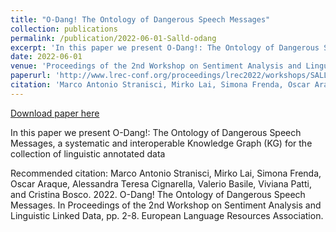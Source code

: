 ```yaml
---
title: "O-Dang! The Ontology of Dangerous Speech Messages"
collection: publications
permalink: /publication/2022-06-01-Salld-odang
excerpt: 'In this paper we present O-Dang!: The Ontology of Dangerous Speech Messages, a systematic and interoperable Knowledge Graph (KG) for the collection of linguistic annotated data'
date: 2022-06-01
venue: 'Proceedings of the 2nd Workshop on Sentiment Analysis and Linguistic Linked Data'
paperurl: 'http://www.lrec-conf.org/proceedings/lrec2022/workshops/SALLD-2/pdf/2022.salld2-1.2.pdf'
citation: 'Marco Antonio Stranisci, Mirko Lai, Simona Frenda, Oscar Araque, Alessandra Teresa Cignarella, Valerio Basile, Viviana Patti, and Cristina Bosco. 2022. O-Dang! The Ontology of Dangerous Speech Messages. In Proceedings of the 2nd Workshop on Sentiment Analysis and Linguistic Linked Data, pp. 2-8. European Language Resources Association.'
---
```


<a href='http://www.lrec-conf.org/proceedings/lrec2022/workshops/SALLD-2/pdf/2022.salld2-1.2.pdf'>Download paper here</a>

In this paper we present O-Dang!: The Ontology of Dangerous Speech Messages, a systematic and interoperable Knowledge Graph (KG) for the collection of linguistic annotated data

Recommended citation: Marco Antonio Stranisci, Mirko Lai, Simona Frenda, Oscar Araque, Alessandra Teresa Cignarella, Valerio Basile, Viviana Patti, and Cristina Bosco. 2022. O-Dang! The Ontology of Dangerous Speech Messages. In Proceedings of the 2nd Workshop on Sentiment Analysis and Linguistic Linked Data, pp. 2-8. European Language Resources Association.